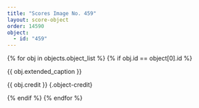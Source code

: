 ```yaml
---
title: "Scores Image No. 459"
layout: score-object
order: 14590
object:
  - id: "459"
---
```


{% for obj in objects.object_list %}
{% if obj.id == object[0].id %}

{{ obj.extended_caption }}

{{ obj.credit }} {.object-credit}

{% endif %}
{% endfor %}
